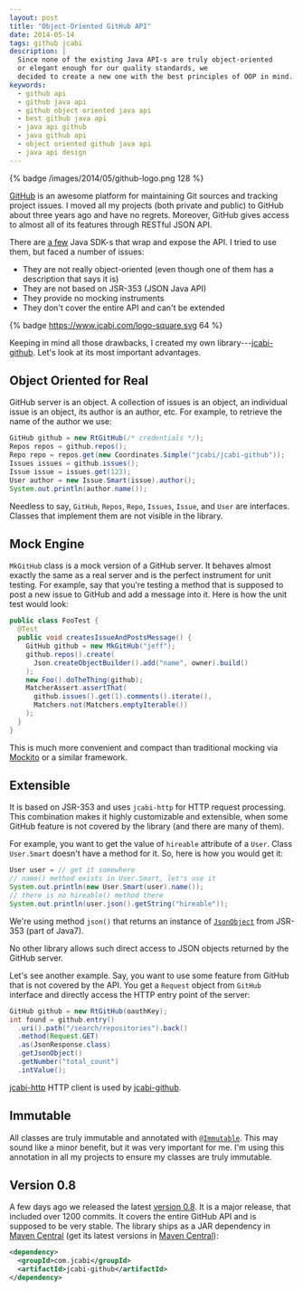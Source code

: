 ```yaml
---
layout: post
title: "Object-Oriented GitHub API"
date: 2014-05-14
tags: github jcabi
description: |
  Since none of the existing Java API-s are truly object-oriented
  or elegant enough for our quality standards, we
  decided to create a new one with the best principles of OOP in mind.
keywords:
  - github api
  - github java api
  - github object oriented java api
  - best github java api
  - java api github
  - java github api
  - object oriented github java api
  - java api design
---
```


{% badge /images/2014/05/github-logo.png 128 %}

[GitHub](https://www.github.com) is an awesome platform for maintaining Git sources and
tracking project issues. I moved all my projects (both private and public)
to GitHub about three years ago and have no regrets. Moreover,
GitHub gives access to almost all of its features through RESTful JSON API.

There are [a few](https://developer.github.com/libraries/)
Java SDK-s that wrap and expose the API. I tried to use them,
but faced a number of issues:

 * They are not really object-oriented (even though one of them has a description that says it is)
 * They are not based on JSR-353 (JSON Java API)
 * They provide no mocking instruments
 * They don't cover the entire API and can't be extended

{% badge https://www.jcabi.com/logo-square.svg 64 %}

Keeping in mind all those drawbacks, I created my
own library---[jcabi-github](https://github.jcabi.com).
Let's look at its most important advantages.

<!--more-->

## Object Oriented for Real

GitHub server is an object. A collection of issues is an object,
an individual issue is an object, its author is an author, etc.
For example, to retrieve the name of the author we use:

```java
GitHub github = new RtGitHub(/* credentials */);
Repos repos = github.repos();
Repo repo = repos.get(new Coordinates.Simple("jcabi/jcabi-github"));
Issues issues = github.issues();
Issue issue = issues.get(123);
User author = new Issue.Smart(issue).author();
System.out.println(author.name());
```

Needless to say, `GitHub`, `Repos`, `Repo`, `Issues`, `Issue`,
and `User` are interfaces. Classes that implement them are not visible in the library.

## Mock Engine

`MkGitHub` class is a mock version of a GitHub server. It behaves
almost exactly the same as a real server and is the perfect
instrument for unit testing. For example, say that you're
testing a method that is supposed to post a new issue to GitHub
and add a message into it. Here is how the unit test would look:

```java
public class FooTest {
  @Test
  public void createsIssueAndPostsMessage() {
    GitHub github = new MkGitHub("jeff");
    github.repos().create(
      Json.createObjectBuilder().add("name", owner).build()
    );
    new Foo().doTheThing(github);
    MatcherAssert.assertThat(
      github.issues().get(1).comments().iterate(),
      Matchers.not(Matchers.emptyIterable())
    );
  }
}
```

This is much more convenient and compact than traditional
mocking via [Mockito](https://code.google.com/p/mockito/) or a similar framework.

## Extensible

It is based on JSR-353 and uses `jcabi-http` for HTTP request
processing. This combination makes it highly customizable and extensible,
when some GitHub feature is not covered by the library (and there are many of them).

For example, you want to get the value of `hireable` attribute of a `User`.
Class `User.Smart` doesn't have a method for it. So, here is how you would get it:

```java
User user = // get it somewhere
// name() method exists in User.Smart, let's use it
System.out.println(new User.Smart(user).name());
// there is no hireable() method there
System.out.println(user.json().getString("hireable"));
```

We're using method `json()` that returns an instance of
[`JsonObject`](http://docs.oracle.com/javaee/7/api/javax/json/JsonObject.html)
from JSR-353 (part of Java7).

No other library allows such direct access to JSON objects
returned by the GitHub server.

Let's see another example. Say, you want to use some feature
from GitHub that is not covered by the API. You get a `Request`
object from `GitHub` interface and directly access the HTTP entry point of the server:

```java
GitHub github = new RtGitHub(oauthKey);
int found = github.entry()
  .uri().path("/search/repositories").back()
  .method(Request.GET)
  .as(JsonResponse.class)
  .getJsonObject()
  .getNumber("total_count")
  .intValue();
```

[jcabi-http](https://http.jcabi.com) HTTP client is used by [jcabi-github](https://github.jcabi.com).

## Immutable

All classes are truly immutable and annotated with
[`@Immutable`](https://aspects.jcabi.com/annotation-immutable.html).
This may sound like a minor benefit, but it was very important for me.
I'm using this annotation in all my projects to ensure my classes are truly immutable.

## Version 0.8

A few days ago we released the latest [version 0.8](https://github.com/jcabi/jcabi-github/releases/tag/jcabi-0.8).
It is a major release, that included over 1200 commits. It covers the entire GitHub API and is
supposed to be very stable.
The library ships as a JAR dependency in [Maven Central](https://repo1.maven.org/maven2/com/jcabi/jcabi-github)
(get its latest versions in [Maven Central](http://search.maven.org/)):

```xml
<dependency>
  <groupId>com.jcabi</groupId>
  <artifactId>jcabi-github</artifactId>
</dependency>
```
